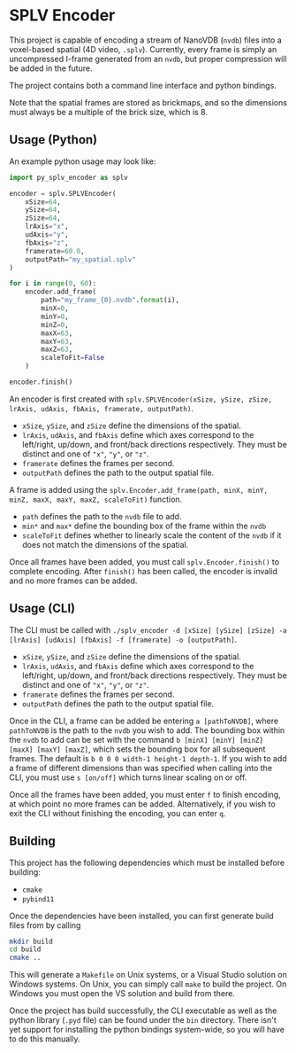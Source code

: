 # SPLV Encoder
This project is capable of encoding a stream of NanoVDB (`nvdb`) files into a voxel-based spatial (4D video, `.splv`). Currently, every frame is simply an uncompressed I-frame generated from an `nvdb`, but proper compression will be added in the future.

The project contains both a command line interface and python bindings.

Note that the spatial frames are stored as brickmaps, and so the dimensions must always be a multiple of the brick size, which is 8.

## Usage (Python)
An example python usage may look like:
```python
import py_splv_encoder as splv

encoder = splv.SPLVEncoder(
	xSize=64,
	ySize=64,
	zSize=64,
	lrAxis="x",
	udAxis="y",
	fbAxis="z",
	framerate=60.0,
	outputPath="my_spatial.splv"
)

for i in range(0, 60):
	encoder.add_frame(
		path="my_frame_{0}.nvdb".format(i),
		minX=0,
		minY=0,
		minZ=0,
		maxX=63,
		maxY=63,
		maxZ=63,
		scaleToFit=False
	)

encoder.finish()
```

An encoder is first created with `splv.SPLVEncoder(xSize, ySize, zSize, lrAxis, udAxis, fbAxis, framerate, outputPath)`. 
- `xSize`, `ySize`, and `zSize` define the dimensions of the spatial. 
- `lrAxis`, `udAxis`, and `fbAxis` define which axes correspond to the left/right, up/down, and front/back directions respectively. They must be distinct and one of `"x"`, `"y"`, or `"z"`.
- `framerate` defines the frames per second. 
- `outputPath` defines the path to the output spatial file.

A frame is added using the `splv.Encoder.add_frame(path, minX, minY, minZ, maxX, maxY, maxZ, scaleToFit)` function. 
- `path` defines the path to the `nvdb` file to add. 
- `min*` and `max*` define the bounding box of the frame within the `nvdb`
- `scaleToFit` defines whether to linearly scale the content of the `nvdb` if it does not match the dimensions of the spatial.

Once all frames have been added, you must call `splv.Encoder.finish()` to complete encoding. After `finish()` has been called, the encoder is invalid and no more frames can be added.

## Usage (CLI)
The CLI must be called with `./splv_encoder -d [xSize] [ySize] [zSize] -a [lrAxis] [udAxis] [fbAxis] -f [framerate] -o [outputPath]`. 
- `xSize`, `ySize`, and `zSize` define the dimensions of the spatial.
- `lrAxis`, `udAxis`, and `fbAxis` define which axes correspond to the left/right, up/down, and front/back directions respectively. They must be distinct and one of `"x"`, `"y"`, or `"z"`.
- `framerate` defines the frames per second. 
- `outputPath` defines the path to the output spatial file.

Once in the CLI, a frame can be added be entering `a [pathToNVDB]`, where `pathToNVDB` is the path to the `nvdb` you wish to add. The bounding box within the `nvdb` to add can be set with the command `b [minX] [minY] [minZ] [maxX] [maxY] [maxZ]`, which sets the bounding box for all subsequent frames. The default is `b 0 0 0 width-1 height-1 depth-1`. If you wish to add a frame of different dimensions than was specified when calling into the CLI, you must use `s [on/off]` which turns linear scaling on or off.

Once all the frames have been added, you must enter `f` to finish encoding, at which point no more frames can be added. Alternatively, if you wish to exit the CLI without finishing the encoding, you can enter `q`.

## Building
This project has the following dependencies which must be installed before building:
- `cmake`
- `pybind11`

Once the dependencies have been installed, you can first generate build files from by calling
```bash
mkdir build
cd build
cmake ..
```
This will generate a `Makefile` on Unix systems, or a Visual Studio solution on Windows systems. On Unix, you can simply call `make` to build the project. On Windows you must open the VS solution and build from there.

Once the project has build successfully, the CLI executable as well as the python library (`.pyd` file) can be found under the `bin` directory. There isn't yet support for installing the python bindings system-wide, so you will have to do this manually.